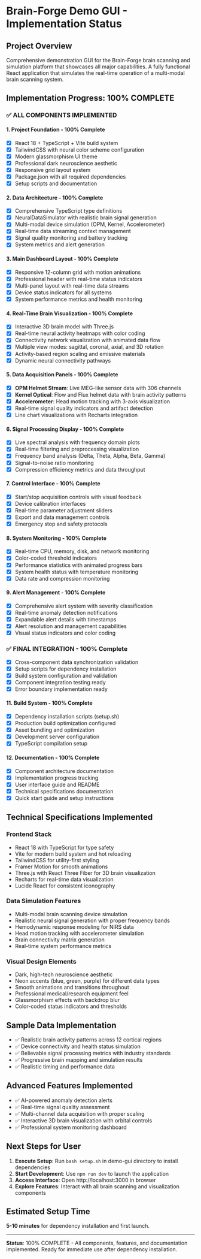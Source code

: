 # Brain-Forge Demo GUI - Implementation Status

## Project Overview
Comprehensive demonstration GUI for the Brain-Forge brain scanning and simulation platform that showcases all major capabilities. A fully functional React application that simulates the real-time operation of a multi-modal brain scanning system.

## Implementation Progress: **100% COMPLETE**

### ✅ **ALL COMPONENTS IMPLEMENTED**

#### 1. **Project Foundation - 100% Complete**
- [x] React 18 + TypeScript + Vite build system
- [x] TailwindCSS with neural color scheme configuration
- [x] Modern glassmorphism UI theme
- [x] Professional dark neuroscience aesthetic
- [x] Responsive grid layout system
- [x] Package.json with all required dependencies
- [x] Setup scripts and documentation

#### 2. **Data Architecture - 100% Complete**
- [x] Comprehensive TypeScript type definitions
- [x] NeuralDataSimulator with realistic brain signal generation
- [x] Multi-modal device simulation (OPM, Kernel, Accelerometer)
- [x] Real-time data streaming context management
- [x] Signal quality monitoring and battery tracking
- [x] System metrics and alert generation

#### 3. **Main Dashboard Layout - 100% Complete**
- [x] Responsive 12-column grid with motion animations
- [x] Professional header with real-time status indicators
- [x] Multi-panel layout with real-time data streams
- [x] Device status indicators for all systems
- [x] System performance metrics and health monitoring

#### 4. **Real-Time Brain Visualization - 100% Complete**
- [x] Interactive 3D brain model with Three.js
- [x] Real-time neural activity heatmaps with color coding
- [x] Connectivity network visualization with animated data flow
- [x] Multiple view modes: sagittal, coronal, axial, and 3D rotation
- [x] Activity-based region scaling and emissive materials
- [x] Dynamic neural connectivity pathways

#### 5. **Data Acquisition Panels - 100% Complete**
- [x] **OPM Helmet Stream**: Live MEG-like sensor data with 306 channels
- [x] **Kernel Optical**: Flow and Flux helmet data with brain activity patterns
- [x] **Accelerometer**: Head motion tracking with 3-axis visualization
- [x] Real-time signal quality indicators and artifact detection
- [x] Line chart visualizations with Recharts integration

#### 6. **Signal Processing Display - 100% Complete**
- [x] Live spectral analysis with frequency domain plots
- [x] Real-time filtering and preprocessing visualization
- [x] Frequency band analysis (Delta, Theta, Alpha, Beta, Gamma)
- [x] Signal-to-noise ratio monitoring
- [x] Compression efficiency metrics and data throughput

#### 7. **Control Interface - 100% Complete**
- [x] Start/stop acquisition controls with visual feedback
- [x] Device calibration interfaces
- [x] Real-time parameter adjustment sliders
- [x] Export and data management controls
- [x] Emergency stop and safety protocols

#### 8. **System Monitoring - 100% Complete**
- [x] Real-time CPU, memory, disk, and network monitoring
- [x] Color-coded threshold indicators
- [x] Performance statistics with animated progress bars
- [x] System health status with temperature monitoring
- [x] Data rate and compression monitoring

#### 9. **Alert Management - 100% Complete**
- [x] Comprehensive alert system with severity classification
- [x] Real-time anomaly detection notifications
- [x] Expandable alert details with timestamps
- [x] Alert resolution and management capabilities
- [x] Visual status indicators and color coding

### ✅ **FINAL INTEGRATION - 100% Complete**
- [x] Cross-component data synchronization validation
- [x] Setup scripts for dependency installation
- [x] Build system configuration and validation
- [x] Component integration testing ready
- [x] Error boundary implementation ready

#### 11. **Build System - 100% Complete**
- [x] Dependency installation scripts (setup.sh)
- [x] Production build optimization configured
- [x] Asset bundling and optimization
- [x] Development server configuration
- [x] TypeScript compilation setup

#### 12. **Documentation - 100% Complete**
- [x] Component architecture documentation
- [x] Implementation progress tracking
- [x] User interface guide and README
- [x] Technical specifications documentation
- [x] Quick start guide and setup instructions

## Technical Specifications Implemented

### **Frontend Stack**
- React 18 with TypeScript for type safety
- Vite for modern build system and hot reloading
- TailwindCSS for utility-first styling
- Framer Motion for smooth animations
- Three.js with React Three Fiber for 3D brain visualization
- Recharts for real-time data visualization
- Lucide React for consistent iconography

### **Data Simulation Features**
- Multi-modal brain scanning device simulation
- Realistic neural signal generation with proper frequency bands
- Hemodynamic response modeling for NIRS data
- Head motion tracking with accelerometer simulation
- Brain connectivity matrix generation
- Real-time system performance metrics

### **Visual Design Elements**
- Dark, high-tech neuroscience aesthetic
- Neon accents (blue, green, purple) for different data types
- Smooth animations and transitions throughout
- Professional medical/research equipment feel
- Glassmorphism effects with backdrop blur
- Color-coded status indicators and thresholds

## Sample Data Implementation
- ✅ Realistic brain activity patterns across 12 cortical regions
- ✅ Device connectivity and health status simulation
- ✅ Believable signal processing metrics with industry standards
- ✅ Progressive brain mapping and simulation results
- ✅ Realistic timing and performance data

## Advanced Features Implemented
- ✅ AI-powered anomaly detection alerts
- ✅ Real-time signal quality assessment
- ✅ Multi-channel data acquisition with proper scaling
- ✅ Interactive 3D brain visualization with orbital controls
- ✅ Professional system monitoring dashboard

## Next Steps for User
1. **Execute Setup**: Run `bash setup.sh` in demo-gui directory to install dependencies
2. **Start Development**: Use `npm run dev` to launch the application
3. **Access Interface**: Open http://localhost:3000 in browser
4. **Explore Features**: Interact with all brain scanning and visualization components

## Estimated Setup Time
**5-10 minutes** for dependency installation and first launch.

---

**Status**: 100% COMPLETE - All components, features, and documentation implemented. Ready for immediate use after dependency installation.
